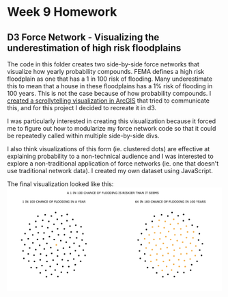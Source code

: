 
Week 9 Homework
===============

D3 Force Network - Visualizing the underestimation of high risk floodplains
---------------------

The code in this folder creates two side-by-side force networks that visualize
how yearly probability compounds. FEMA defines a high risk floodplain as one
that has a 1 in 100 risk of flooding. Many underestimate this to mean that a
house in these floodplains has a 1% risk of flooding in 100 years. This is not
the case because of how probability compounds. I [created a scrollytelling
visualization in ArcGIS](https://storymaps.arcgis.com/stories/8d2bb89b23cc4ba09cf08c4b052ff67c) that tried to communicate this, and for
this project I decided to recreate it in d3.

I was particularly interested in creating this visualization because it forced
me to figure out how to modularize my force network code so that it could be repeatedly
called within multiple side-by-side divs. 

I also think visualizations of this
form (ie. clustered dots) are effective at explaining probability to a
non-technical audience and I was
interested to explore a non-traditional application of force networks (ie. one
that
doesn't use traditional network data). I created my own dataset using JavaScript.

The final visualization looked like this:
![final_plot](final_network_plot.png "network")